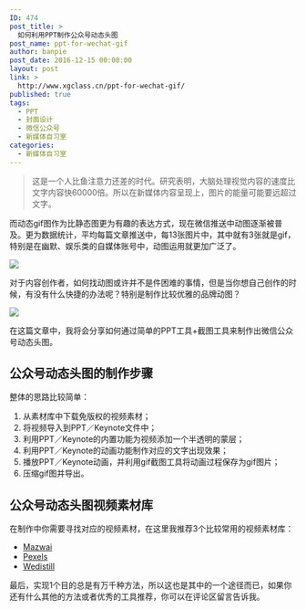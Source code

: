 ```yaml
---
ID: 474
post_title: >
  如何利用PPT制作公众号动态头图
post_name: ppt-for-wechat-gif
author: banpie
post_date: 2016-12-15 00:00:00
layout: post
link: >
  http://www.xgclass.cn/ppt-for-wechat-gif/
published: true
tags:
  - PPT
  - 封面设计
  - 微信公众号
  - 新媒体自习室
categories:
  - 新媒体自习室
---
```

> 这是一个人比鱼注意力还差的时代。研究表明，大脑处理视觉内容的速度比文字内容快60000倍。所以在新媒体内容呈现上，图片的能量可能要远超过文字。

而动态gif图作为比静态图更为有趣的表达方式，现在微信推送中动图逐渐被普及。更为数据统计，平均每篇文章推送中，每13张图片中，其中就有3张就是gif，特别是在幽默、娱乐类的自媒体账号中，动图运用就更加广泛了。

![][1]

对于内容创作者，如何找动图或许并不是件困难的事情，但是当你想自己创作的时候，有没有什么快捷的办法呢？特别是制作比较优雅的品牌动图？

![][2]

在这篇文章中，我将会分享如何通过简单的PPT工具+截图工具来制作出微信公众号动态头图。

## 公众号动态头图的制作步骤

整体的思路比较简单：

1.  从素材库中下载免版权的视频素材；
2.  将视频导入到PPT／Keynote文件中；
3.  利用PPT／Keynote的内置功能为视频添加一个半透明的蒙层；
4.  利用PPT／Keynote的动画功能制作对应的文字出现效果；
5.  播放PPT／Keynote动画，并利用gif截图工具将动画过程保存为gif图片；
6.  压缩gif图并导出。

## 公众号动态头图视频素材库

在制作中你需要寻找对应的视频素材，在这里我推荐3个比较常用的视频素材库：

*   [Mazwai][3]
*   [Pexels][4]
*   [Wedistill][5]

最后，实现1个目的总是有万千种方法，所以这也是其中的一个途径而已，如果你还有什么其他的方法或者优秀的工具推荐，你可以在评论区留言告诉我。

 [1]: http://www.niaogebiji.com/data/attachment/portal/201610/20/114008r2x132fxyym1c33y.gif
 [2]: http://cdn.bpteach.com/blog/_image/wechatgif.gif
 [3]: http://mazwai.com/#/videos
 [4]: http://videos.pexels.com/
 [5]: http://wedistill.io/
